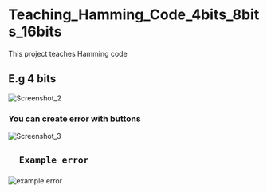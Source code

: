 # Teaching_Hamming_Code_4bits_8bits_16bits
This project teaches Hamming code
## E.g 4 bits ##
![Screenshot_2](https://user-images.githubusercontent.com/75725469/191242900-98748661-3dea-4dfa-8214-97e333db42ca.png)

### You can create error with buttons ###
![Screenshot_3](https://user-images.githubusercontent.com/75725469/191243286-4f65da67-7527-47c6-81b8-779a42799fde.png)


<h2>

```diff
  Example error
```

</h2>

![example error](https://user-images.githubusercontent.com/75725469/191244182-9abec39b-aaf4-4087-a0d5-cade31f9e5b0.png)
